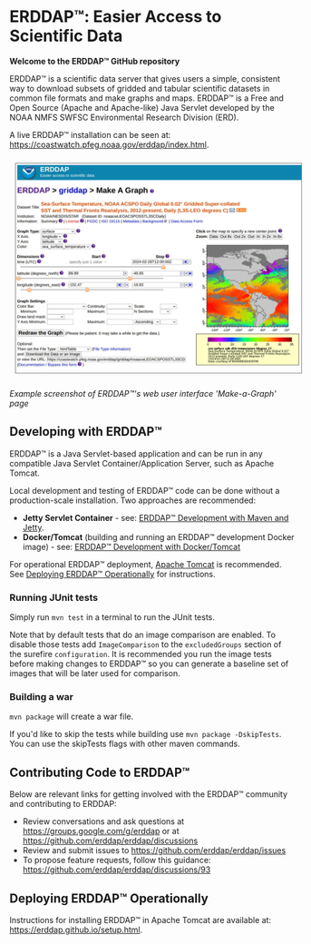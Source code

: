 # ERDDAP&trade;: Easier Access to Scientific Data

**Welcome to the ERDDAP&trade; GitHub repository** 

ERDDAP&trade; is a scientific data server that gives users a simple, consistent way to download subsets of gridded and tabular scientific datasets in common file formats and make graphs and maps.  ERDDAP&trade; is a Free and Open Source (Apache and Apache-like) Java Servlet developed by the NOAA NMFS SWFSC Environmental Research Division (ERD).

A live ERDDAP&trade; installation can be seen at: https://coastwatch.pfeg.noaa.gov/erddap/index.html.

<div style="width: 100%; clear: both; align: center"><img src="development/images/erddap_sst_graph.jpg" alt="ERDDAP SST data example graph page" width="650" style="margin: 10px; border-width: 1px; border-style: solid; border-color: grey" /></div>

*Example screenshot of ERDDAP&trade;'s web user interface 'Make-a-Graph' page*


## Developing with ERDDAP&trade;

ERDDAP&trade; is a Java Servlet-based application and can be run in any compatible Java Servlet Container/Application Server, such as Apache Tomcat.

Local development and testing of ERDDAP&trade; code can be done without a production-scale installation.  Two approaches are recommended:

* **Jetty Servlet Container** - see: [ERDDAP&trade; Development with Maven and Jetty](./development/jetty/).
* **Docker/Tomcat** (building and running an ERDDAP&trade; development Docker image) - see: [ERDDAP&trade; Development with Docker/Tomcat](./development/docker/)

For operational ERDDAP&trade; deployment, [Apache Tomcat](https://tomcat.apache.org/) is recommended.  See [Deploying ERDDAP&trade; Operationally](#deploying-erddap-operationally) for instructions.


### Running JUnit tests

Simply run `mvn test` in a terminal to run the JUnit tests.

Note that by default tests that do an image comparison are enabled. To disable those tests add `ImageComparison` to the `excludedGroups` section of the surefire `configuration`. It is recommended you run the image tests before making changes to ERDDAP&trade; so you can generate a baseline set of images that will be later used for comparison.


### Building a war

`mvn package` will create a war file. 

If you'd like to skip the tests while building use `mvn package -DskipTests`. You can use the skipTests flags with other maven commands.


## Contributing Code to ERDDAP&trade;

Below are relevant links for getting involved with the ERDDAP&trade; community and contributing to ERDDAP:

* Review conversations and ask questions at https://groups.google.com/g/erddap or at https://github.com/erddap/erddap/discussions
* Review and submit issues to https://github.com/erddap/erddap/issues
* To propose feature requests, follow this guidance: https://github.com/erddap/erddap/discussions/93


## Deploying ERDDAP&trade; Operationally

Instructions for installing ERDDAP&trade; in Apache Tomcat are available at: https://erddap.github.io/setup.html.
